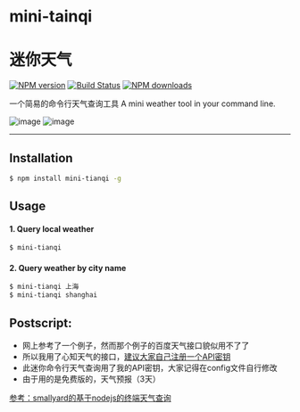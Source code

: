# mini-tainqi
# 迷你天气

[![NPM version](https://img.shields.io/npm/v/mini-tianqi.svg?style=flat)](https://npmjs.org/package/mini-tianqi)
[![Build Status](https://travis-ci.org/tangxu2424/tianqi.svg?branch=master)](https://travis-ci.org/smallyard/tianqi)
[![NPM downloads](http://img.shields.io/npm/dm/mini-tianqi.svg?style=flat)](https://npmjs.org/package/mini-tianqi)

一个简易的命令行天气查询工具
A mini weather tool in your command line.

![image](http://img0.ph.126.net/CaQUwqKjy_gzcYhvzzwCcw==/6632133192469999113.png)
![image](http://img2.ph.126.net/ViOPDbnUfkAAccFYFBs68Q==/6632094709563029858.png)

---

## Installation

```bash
$ npm install mini-tianqi -g
```

## Usage

#### 1. Query local weather

```bash
$ mini-tianqi
```

#### 2. Query weather by city name

```bash
$ mini-tianqi 上海
$ mini-tianqi shanghai
```

## Postscript:
- 网上参考了一个例子，然而那个例子的百度天气接口貌似用不了了
- 所以我用了心知天气的接口，[建议大家自己注册一个API密钥](https://www.seniverse.com/signup/)
- 此迷你命令行天气查询用了我的API密钥，大家记得在config文件自行修改
- 由于用的是免费版的，天气预报（3天）

[参考：smallyard的基于nodejs的终端天气查询](http://www.cnblogs.com/smallyard/p/4943648.html)